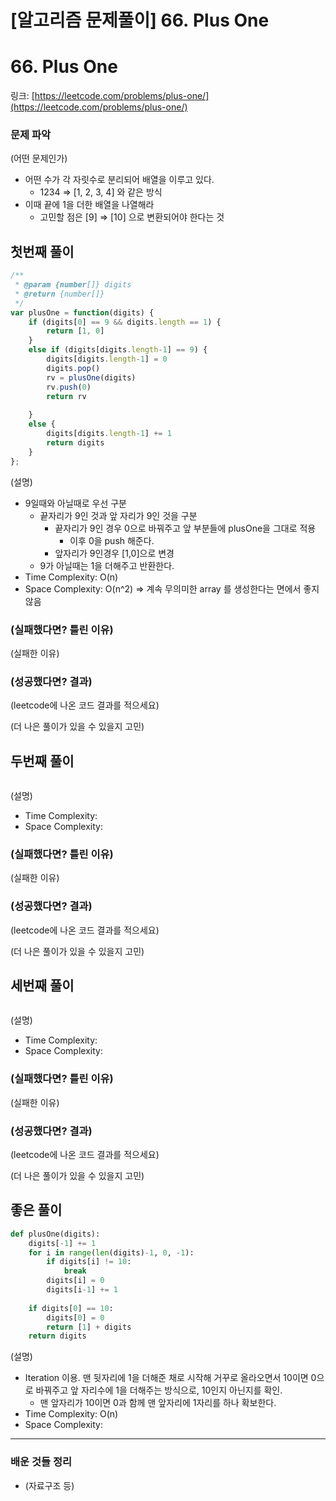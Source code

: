 # [알고리즘 문제풀이] 66. Plus One

# 66. Plus One

링크: [https://leetcode.com/problems/plus-one/](https://leetcode.com/problems/plus-one/)

### 문제 파악

(어떤 문제인가)

- 어떤 수가 각 자릿수로 분리되어 배열을 이루고 있다.
    - 1234 ⇒ [1, 2, 3, 4] 와 같은 방식
- 이때 끝에 1을 더한 배열을 나열해라
    - 고민할 점은 [9] ⇒ [10] 으로 변환되어야 한다는 것

## 첫번째 풀이

```jsx
/**
 * @param {number[]} digits
 * @return {number[]}
 */
var plusOne = function(digits) {
    if (digits[0] == 9 && digits.length == 1) {
        return [1, 0]
    }
    else if (digits[digits.length-1] == 9) {
        digits[digits.length-1] = 0
        digits.pop()
        rv = plusOne(digits)
        rv.push(0)
        return rv
        
    }
    else {
        digits[digits.length-1] += 1
        return digits
    }
};
```

(설명)

- 9일때와 아닐때로 우선 구분
    - 끝자리가 9인 것과 앞 자리가 9인 것을 구분
        - 끝자리가 9인 경우 0으로 바꿔주고 앞 부분들에 plusOne을 그대로 적용
            - 이후 0을 push 해준다.
        - 앞자리가 9인경우 [1,0]으로 변경
    - 9가 아닐때는 1을 더해주고 반환한다.
- Time Complexity: O(n)
- Space Complexity: O(n^2) ⇒ 계속 무의미한 array 를 생성한다는 면에서 좋지 않음

### (실패했다면? 틀린 이유)

 (실패한 이유)

### (성공했다면? 결과)

(leetcode에 나온 코드 결과를 적으세요)

(더 나은 풀이가 있을 수 있을지 고민)

## 두번째 풀이

```jsx

```

(설명)

- Time Complexity:
- Space Complexity:

### (실패했다면? 틀린 이유)

 (실패한 이유)

### (성공했다면? 결과)

(leetcode에 나온 코드 결과를 적으세요)

(더 나은 풀이가 있을 수 있을지 고민)

## 세번째 풀이

```jsx

```

(설명)

- Time Complexity:
- Space Complexity:

### (실패했다면? 틀린 이유)

 (실패한 이유)

### (성공했다면? 결과)

(leetcode에 나온 코드 결과를 적으세요)

(더 나은 풀이가 있을 수 있을지 고민)

## 좋은 풀이

```python
def plusOne(digits):
    digits[-1] += 1
    for i in range(len(digits)-1, 0, -1):
        if digits[i] != 10:
            break
        digits[i] = 0
        digits[i-1] += 1
    
    if digits[0] == 10:
        digits[0] = 0
        return [1] + digits
    return digits
```

(설명)

- Iteration 이용. 맨 뒷자리에 1을 더해준 채로 시작해 거꾸로 올라오면서 10이면 0으로 바꿔주고 앞 자리수에 1을 더해주는 방식으로, 10인지 아닌지를 확인.
    - 맨 앞자리가 10이면 0과 함께 맨 앞자리에 1자리를 하나 확보한다.
- Time Complexity:  O(n)
- Space Complexity:

---

### 배운 것들 정리

- (자료구조 등)